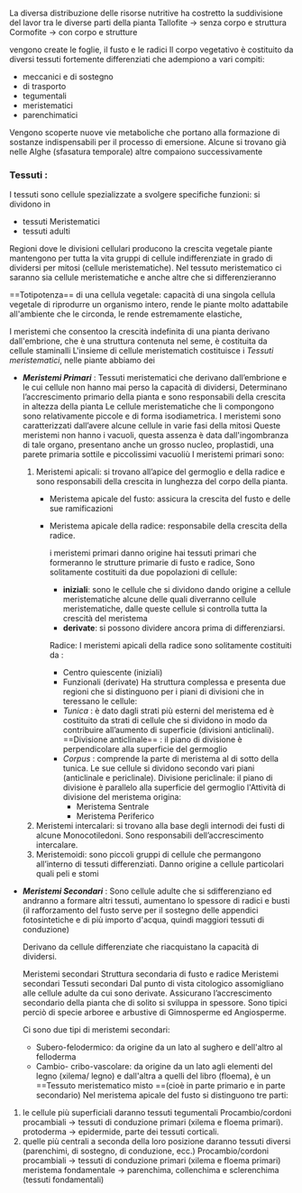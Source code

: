 La diversa distribuzione delle risorse nutritive  ha costretto la suddivisione del lavor tra le diverse parti della pianta
Tallofite -> senza corpo e struttura
Cormofite -> con corpo e strutture

vengono create le foglie, il fusto e le radici
Il corpo vegetativo è costituito da diversi tessuti fortemente differenziati che adempiono a vari compiti:

- meccanici e di sostegno 
- di trasporto 
- tegumentali
- meristematici 
- parenchimatici

Vengono scoperte nuove vie metaboliche che portano alla formazione di sostanze indispensabili per il processo di emersione. 
Alcune si trovano già nelle Alghe (sfasatura temporale) altre compaiono successivamente

### Tessuti :
I tessuti sono cellule spezializzate a svolgere specifiche funzioni:
si dividono in 
- tessuti Meristematici 
- tessuti adulti


Regioni dove le divisioni cellulari producono la crescita vegetale
piante mantengono per tutta la vita gruppi di cellule indifferenziate in grado di dividersi per mitosi (cellule meristematiche).
Nel tessuto meristematico ci saranno sia cellule meristematiche e anche altre che si differenzieranno

==Totipotenza== di una cellula vegetale: capacità di una singola cellula vegetale di riprodurre un organismo intero, rende le piante molto adattabile all'ambiente che le circonda, le rende estremamente elastiche,

I meristemi che consentoo la crescità indefinita di una pianta derivano dall'embrione, che è una struttura contenuta nel seme, è costituita da cellule staminalli
L'insieme di cellule meristematich costituisce i _Tessuti meristematici_, nelle piante abbiamo dei 
- **_Meristemi Primari_** : 
	Tessuti meristematici che derivano dall’embrione e le cui cellule non hanno mai perso la capacità di dividersi, Determinano l’accrescimento primario della pianta e sono responsabili della crescita in altezza della pianta 
	Le cellule meristematiche che li compongono sono relativamente piccole e di forma isodiametrica. I meristemi sono caratterizzati dall’avere alcune cellule in varie fasi della mitosi
	Queste meristemi non hanno i vacuoli, questa assenza è data dall'ingombranza di tale organo, presentano anche un grosso nucleo, proplastidi, una parete primaria sottile e piccolissimi vacuoliù
	I meristemi primari sono:
	 1) Meristemi apicali: 
		 si trovano all’apice del germoglio e della radice e sono responsabili della crescita in lunghezza del corpo della pianta.
		 - Meristema apicale del fusto: assicura la crescita del fusto e delle sue ramificazioni
		 -  Meristema apicale della radice: responsabile della crescita della radice.
	
			i meristemi primari danno origine hai tessuti primari che formeranno le strutture primarie di fusto e radice,
			Sono solitamente costituiti da due popolazioni di cellule:
			 - **iniziali**: sono le cellule che si dividono dando origine a cellule meristematiche alcune delle quali diverranno cellule meristematiche, dalle queste cellule si controlla tutta la crescità del meristema
			- **derivate**: si possono dividere ancora prima di differenziarsi.
		
			Radice:
			I meristemi apicali della radice sono solitamente costituiti da :
			- Centro quiescente (iniziali)
			- Funzionali (derivate)
			Ha struttura complessa e presenta due regioni che si distinguono per i piani di divisioni che in
			teressano le cellule:
			- _Tunica_ :
				è dato dagli strati più esterni del meristema ed è costituito da strati di cellule che si dividono in modo da contribuire all’aumento di superficie (divisioni anticlinali).
				==Divisione anticlinale== : il piano di divisione è perpendicolare alla superficie del germoglio
			- _Corpus_ : 
				comprende la parte di meristema al di sotto della tunica. Le sue cellule si dividono secondo vari piani (anticlinale e periclinale).
					Divisione periclinale: il piano di divisione è parallelo alla superficie del germoglio
			l'Attività di divisione del meristema origina:
				- Meristema Sentrale
				- Meristema Periferico
	2) Meristemi intercalari:
		si trovano alla base degli internodi dei fusti di alcune Monocotiledoni. Sono responsabili dell’accrescimento intercalare.
	3) Meristemoidi: 
		sono piccoli gruppi di cellule che permangono all’interno di tessuti differenziati. Danno origine a cellule particolari quali peli e stomi
- **_Meristemi Secondari_** : 
	Sono cellule adulte che si sdifferenziano ed andranno a formare altri tessuti, aumentano lo spessore di radici e busti (il rafforzamento del fusto serve per il sostegno delle appendici fotosintetiche e di più importo d'acqua, quindi maggiori tessuti di conduzione)

	Derivano da cellule differenziate che riacquistano la capacità di dividersi. 
	
	Meristemi secondari Struttura secondaria di fusto e radice Meristemi secondari Tessuti secondari Dal punto di vista citologico assomigliano alle cellule adulte da cui sono derivate. Assicurano l’accrescimento secondario della pianta che di solito si sviluppa in spessore. Sono tipici perciò di specie arboree e arbustive di Gimnosperme ed Angiosperme.

	Ci sono due tipi di meristemi secondari:
	- Subero-felodermico: da origine da un lato al sughero e dell'altro al felloderma
	- Cambio- cribo-vascolare: da origine da un lato agli elementi del legno (xilema/ legno) e dall'altra a quelli del libro (floema), è un ==Tessuto meristematico misto ==(cioè in parte primario e in parte secondario)
Nel meristema apicale del fusto si distinguono tre parti:
1) le cellule più superficiali daranno tessuti tegumentali Procambio/cordoni procambiali -> tessuti di conduzione primari (xilema e floema primari). protoderma -> epidermide, parte dei tessuti corticali.
2) quelle più centrali a seconda della loro posizione daranno tessuti diversi (parenchimi, di sostegno, di conduzione, ecc.)
Procambio/cordoni procambiali -> tessuti di conduzione primari (xilema e floema primari)
meristema fondamentale -> parenchima, collenchima e sclerenchima (tessuti fondamentali)